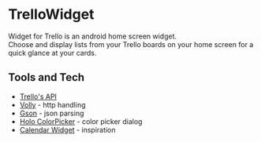 # TrelloWidget
Widget for Trello is an android home screen widget.  
Choose and display lists from your Trello boards on your home screen for a quick glance at your cards.

Tools and Tech
--------------
* [Trello's API](http://trello.com/docs)
* [Volly](http://github.com/mcxiaoke/android-volley) - http handling
* [Gson](http://sites.google.com/site/gson/) - json parsing
* [Holo ColorPicker](http://github.com/LarsWerkman/HoloColorPicker) - color picker dialog
* [Calendar Widget](http://github.com/plusonelabs/calendar-widget) - inspiration
